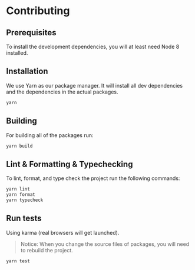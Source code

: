 # Contributing

## Prerequisites

To install the development dependencies, you will at least need Node 8 installed.

## Installation

We use Yarn as our package manager.
It will install all dev dependencies and the dependencies in the actual packages.

```bash
yarn
```

## Building

For building all of the packages run:

```bash
yarn build
```

## Lint & Formatting & Typechecking

To lint, format, and type check the project run the following commands:

```bash
yarn lint
yarn format
yarn typecheck
```

## Run tests

Using karma (real browsers will get launched).

> Notice: When you change the source files of packages, you will need to rebuild the project.

```bash
yarn test
```

